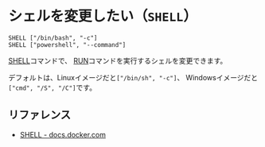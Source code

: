 # シェルを変更したい（``SHELL``）

```docker
SHELL ["/bin/bash", "-c"]
SHELL ["powershell", "--command"]
```

[SHELL](https://docs.docker.com/reference/dockerfile/#shell)コマンドで、
[RUN](./docker-dockerfile-run.md)コマンドを実行するシェルを変更できます。

デフォルトは、Linuxイメージだと``["/bin/sh", "-c"]``、
Windowsイメージだと``["cmd", "/S", "/C"]``です。

## リファレンス

- [SHELL - docs.docker.com](https://docs.docker.com/reference/dockerfile/#shell)
